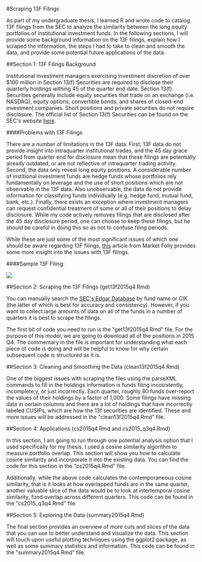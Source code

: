 #Scraping 13F Filings

As part of my undergraduate thesis, I learned R and wrote code to catalog 13F filings from the SEC to analyze the similarity between the long equity portfolios of institutional investment funds. In the following sections, I will provide some background information on the 13F filings, explain how I scraped the information, the steps I had to take to clean and smooth the data, and provide some potential future applications of the data.  

##Section 1: 13F Filings Background  
  
Institutional investment managers exercising investment discretion of over $100 million in Section 13(f) Securities are required to disclose their quarterly holdings withing 45 of the quarter end date. Section 13(f) Securities generally include equity securities that trade on an exchange (i.e. NASDAQ), equity options, convertible bonds, and shares of closed-end investment companies. Short positions and private securities do not require disclosure. The official list of Section 13(f) Securities can be found on the SEC's website [here](https://www.sec.gov/divisions/investment/13flists.htm).  

####Problems with 13F Filings  

There are a number of limitations in the 13F data. First, 13F data do not provide insight into intraquarter institutional trades, and the 45 day grace period from quarter end for disclosure mean that these filings are potentially already outdated, or are not reflective of intraquarter trading activity. Second, the data only reveal long equity positions. A considerable number of institional investment funds are hedge funds whose portfolios rely fundamentally on leverage and the use of short positions which are not observable in the 13F data. Also unobservable, the data do not provide information for classifying funds individually (e.g. hedge fund, mutual fund, bank, etc.). Finally, there exists an exception where investment managers can request confidential treatment of some or all of their positions to delay disclosure. While my code actively removes filings that are disclosed after the 45 day disclosure period, one can choose to keep these filings, but he should be careful in doing this so as not to confuse filing periods.  

While these are just some of the most significant issues of which one should be aware regarding 13F filings, [this](http://www.marketfolly.com/2012/10/hedge-fund-13f-filing-pros-and-cons.html) article from Market Folly provides some more insight into the issues with 13F filings.

####Sample 13F Filing:  

![](http://graphics8.nytimes.com/images/2014/08/14/business/dbpix-hedge-sec/dbpix-hedge-sec-blog480.png)  
  
##Section 2: Scraping the 13F Filings (get13f2015q4.Rmd)    

You can manually search the [SEC's Edgar Database](https://www.sec.gov/edgar/searchedgar/companysearch.html) by fund name or CIK (the latter of which is best for accuracy and consistency). However, if you want to collect large amounts of data on all of the funds in a number of quarters it is best to scrape the filings.  

The first bit of code you need to run is the "get13f2015q4.Rmd" file. For the purpose of this model, we are going to download all of the positions in 2015 Q4. The commentary in the file is important for understanding what each piece of code is doing and will be helpful to know for why certain subsequent code is structured as it is.  

##Section 3: Cleaning and Smoothing the Data (clean13f2015q4.Rmd)    

One of the biggest issues with scraping the files using the parseXML commands to fill in the holdings information is funds filing incosistently, incomplete;y, or just incorrectly. Each quarter, roughly 80 funds over-report the values of their holdings by a factor of 1,000. Some filings have missing data in certain columns and there are a lot of holdings that have incorrectly labeled CUSIPs, which are how the 13f securities are identified. These and more issues will be addressed in the "clean13f2015q4.Rmd" file.  

##Section 4: Applications (cs2015q4.Rmd and cs2015_q3q4.Rmd)    

In this section, I am going to run through one potential analysis option that I used specifically for my thesis. I used a cosine similarity algorithm to measure portfolio overlap. This section will show you how to calculate cosine similarity and incorporate it into the existing data. You can find the code for this section in the "cs2015q4.Rmd" file. 

Additionally, while the above code calculates the contemporaneous cosine similarity, that is it looks at how overlapped funds are in the same quarter, another valuable slice of the data would be to look at intertemporal cosine similarity, fund overlap across different quarters. This code can be found in the "cs2015_q3q4.Rmd" file. 

##Section 5: Exploring the Data (summary2015q4.Rmd)  

The final section provides an overview of more cuts and slices of the data that you can use to better understand and visualize the data. This section will touch upon useful plotting techniques using the ggplot2 package, as well as some summary statistics and information. This code can be found in the "summary2015q4.Rmd" file. 

